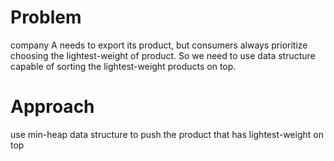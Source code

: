 # Problem
company A needs to export its product, but consumers always prioritize choosing the lightest-weight of product. So we need to use data structure capable of sorting the lightest-weight products on top.
# Approach
use min-heap data structure to push the product that has lightest-weight on top

